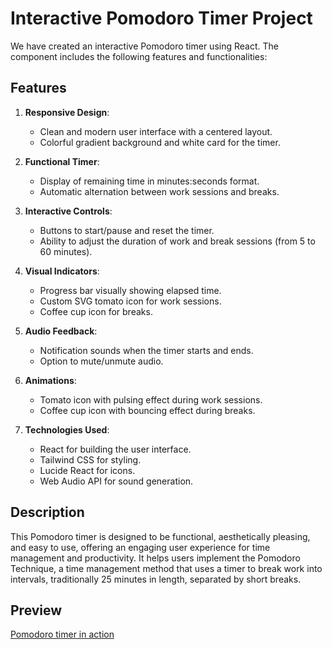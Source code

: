 # Interactive Pomodoro Timer Project

We have created an interactive Pomodoro timer using React. The component includes the following features and functionalities:

## Features

1. **Responsive Design**: 
   - Clean and modern user interface with a centered layout.
   - Colorful gradient background and white card for the timer.

2. **Functional Timer**:
   - Display of remaining time in minutes:seconds format.
   - Automatic alternation between work sessions and breaks.

3. **Interactive Controls**:
   - Buttons to start/pause and reset the timer.
   - Ability to adjust the duration of work and break sessions (from 5 to 60 minutes).

4. **Visual Indicators**:
   - Progress bar visually showing elapsed time.
   - Custom SVG tomato icon for work sessions.
   - Coffee cup icon for breaks.

5. **Audio Feedback**:
   - Notification sounds when the timer starts and ends.
   - Option to mute/unmute audio.

6. **Animations**:
   - Tomato icon with pulsing effect during work sessions.
   - Coffee cup icon with bouncing effect during breaks.

7. **Technologies Used**:
    - React for building the user interface.
    - Tailwind CSS for styling.
    - Lucide React for icons.
    - Web Audio API for sound generation.

## Description

This Pomodoro timer is designed to be functional, aesthetically pleasing, and easy to use, offering an engaging user experience for time management and productivity. It helps users implement the Pomodoro Technique, a time management method that uses a timer to break work into intervals, traditionally 25 minutes in length, separated by short breaks.

## Preview

[Pomodoro timer in action](https://claude.site/artifacts/95dfcb07-1666-48fa-949b-a99a997457e0)
